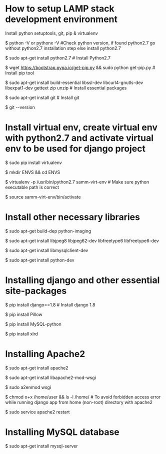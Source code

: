 # How to setup LAMP stack development environment
Install python setuptools, git, pip & virtualenv

$ python -V or pythonx -V #Check python version, if found python2.7 go without python2.7 installation step else install python2.7

$ sudo apt-get install python2.7 # Install Python2.7 

$ wget https://bootstrap.pypa.io/get-pip.py && sudo python get-pip.py # Install pip tool

$ sudo apt-get install build-essential libssl-dev libcurl4-gnutls-dev  libexpat1-dev gettext zip unzip # Install essential packages

$ sudo apt-get install git # Install git

$ git --version

# Install virtual env, create virtual env with python2.7 and activate virtual env to be used for django project
$ sudo pip install virtualenv

$ mkdir ENVS && cd ENVS

$ virtualenv -p /usr/bin/python2.7 samm-virt-env # Make sure python executable path is correct

$ source samm-virt-env/bin/activate

# Install other necessary libraries
$ sudo apt-get build-dep python-imaging

$ sudo apt-get install libjpeg8 libjpeg62-dev libfreetype6 libfreetype6-dev

$ sudo apt-get install libmysqlclient-dev

$ sudo apt-get install python-dev 

# Installing django and other essential site-packages
$ pip install django==1.8 # Install django 1.8

$ pip install Pillow

$ pip install MySQL-python

$ pip install xlrd

# Installing Apache2
$ sudo apt-get install apache2

$ sudo apt-get install libapache2-mod-wsgi

$ sudo a2enmod wsgi

$ chmod o+x /home/user && ls -l /home/ # To avoid forbidden access error while running django app from home (non-root) directory with apache2

$ sudo service apache2 restart

# Installing MySQL database

$ sudo apt-get install mysql-server
